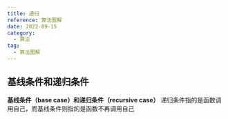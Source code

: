 ```yaml
---
title: 递归
reference: 算法图解
date: 2022-09-15
category:
  - 算法
tag: 
  - 算法图解
---
```


##  基线条件和递归条件

**基线条件（base case）和递归条件（recursive case）**
递归条件指的是函数调用自己，而基线条件则指的是函数不再调用自己
